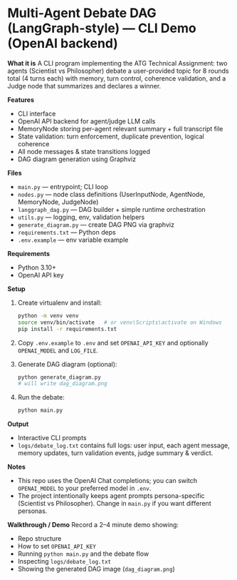 # Multi-Agent Debate DAG (LangGraph-style) — CLI Demo (OpenAI backend)

**What it is**
A CLI program implementing the ATG Technical Assignment: two agents (Scientist vs Philosopher) debate a user-provided topic for 8 rounds total (4 turns each) with memory, turn control, coherence validation, and a Judge node that summarizes and declares a winner.

**Features**
- CLI interface
- OpenAI API backend for agent/judge LLM calls
- MemoryNode storing per-agent relevant summary + full transcript file
- State validation: turn enforcement, duplicate prevention, logical coherence
- All node messages & state transitions logged
- DAG diagram generation using Graphviz

**Files**
- `main.py` — entrypoint; CLI loop
- `nodes.py` — node class definitions (UserInputNode, AgentNode, MemoryNode, JudgeNode)
- `langgraph_dag.py` — DAG builder + simple runtime orchestration
- `utils.py` — logging, env, validation helpers
- `generate_diagram.py` — create DAG PNG via graphviz
- `requirements.txt` — Python deps
- `.env.example` — env variable example

**Requirements**
- Python 3.10+
- OpenAI API key

**Setup**
1. Create virtualenv and install:
   ```bash
   python -m venv venv
   source venv/bin/activate   # or venv\Scripts\activate on Windows
   pip install -r requirements.txt
   ```

2. Copy `.env.example` to `.env` and set `OPENAI_API_KEY` and optionally `OPENAI_MODEL` and `LOG_FILE`.

3. Generate DAG diagram (optional):
   ```bash
   python generate_diagram.py
   # will write dag_diagram.png
   ```

4. Run the debate:
   ```bash
   python main.py
   ```

**Output**
- Interactive CLI prompts
- `logs/debate_log.txt` contains full logs: user input, each agent message, memory updates, turn validation events, judge summary & verdict.

**Notes**
- This repo uses the OpenAI Chat completions; you can switch `OPENAI_MODEL` to your preferred model in `.env`.
- The project intentionally keeps agent prompts persona-specific (Scientist vs Philosopher). Change in `main.py` if you want different personas.

**Walkthrough / Demo**
Record a 2–4 minute demo showing:
- Repo structure
- How to set `OPENAI_API_KEY`
- Running `python main.py` and the debate flow
- Inspecting `logs/debate_log.txt`
- Showing the generated DAG image (`dag_diagram.png`)
